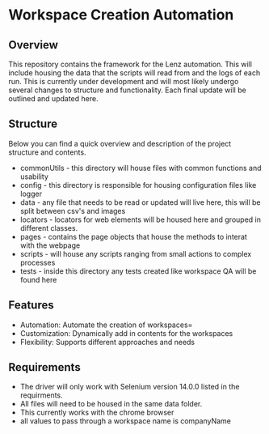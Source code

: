 # Workspace Creation Automation

## Overview
This repository contains the framework for the Lenz automation. This will include housing the data that the scripts will read from and the logs of each run. This is currently under development and will most likely undergo several changes to structure and functionality. Each final update will be outlined and updated here. 

## Structure
Below you can find a quick overview and description of the project structure and contents. 

* commonUtils - this directory will house files with common functions and usability 
* config - this directory is responsible for housing configuration files like logger
* data - any file that needs to be read or updated will live here, this will be split between csv's and images
* locators - locators for web elements will be housed here and grouped in different classes.
* pages - contains the page objects that house the methods to interat with the webpage
* scripts - will house any scripts ranging from small actions to complex processes
* tests - inside this directory any tests created like workspace QA will be found here

## Features 
- Automation: Automate the creation of workspaces=
- Customization: Dynamically add in contents for the workspaces
- Flexibility: Supports different approaches and needs 

## Requirements
* The driver will only work with Selenium version 14.0.0 listed in the requirments. 
* All files will need to be housed in the same data folder. 
* This currently works with the chrome browser
* all values to pass through a workspace name is companyName 

